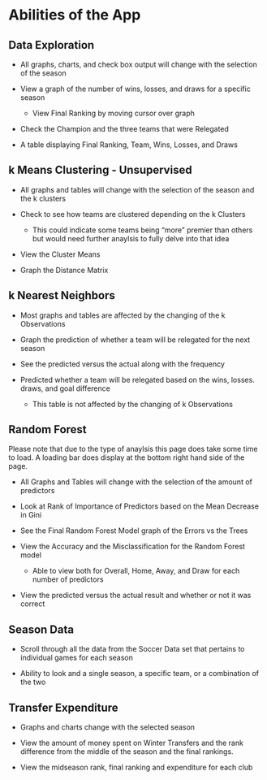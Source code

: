 
# Abilities of the App

## Data Exploration

  - All graphs, charts, and check box output will change with the
    selection of the season

  - View a graph of the number of wins, losses, and draws for a specific
    season
    
      - View Final Ranking by moving cursor over graph

  - Check the Champion and the three teams that were Relegated

  - A table displaying Final Ranking, Team, Wins, Losses, and Draws

## k Means Clustering - Unsupervised

  - All graphs and tables will change with the selection of the season
    and the k clusters

  - Check to see how teams are clustered depending on the k Clusters
    
      - This could indicate some teams being “more” premier than others
        but would need further anaylsis to fully delve into that idea

  - View the Cluster Means

  - Graph the Distance Matrix

## k Nearest Neighbors

  - Most graphs and tables are affected by the changing of the k
    Observations

  - Graph the prediction of whether a team will be relegated for the
    next season

  - See the predicted versus the actual along with the frequency

  - Predicted whether a team will be relegated based on the wins,
    losses. draws, and goal difference
    
      - This table is not affected by the changing of k Observations

## Random Forest

Please note that due to the type of anaylsis this page does take some
time to load. A loading bar does display at the bottom right hand side
of the page.

  - All Graphs and Tables will change with the selection of the amount
    of predictors

  - Look at Rank of Importance of Predictors based on the Mean Decrease
    in Gini

  - See the Final Random Forest Model graph of the Errors vs the Trees

  - View the Accuracy and the Misclassification for the Random Forest
    model
    
      - Able to view both for Overall, Home, Away, and Draw for each
        number of predictors

  - View the predicted versus the actual result and whether or not it
    was correct

## Season Data

  - Scroll through all the data from the Soccer Data set that pertains
    to individual games for each season

  - Ability to look and a single season, a specific team, or a
    combination of the two

## Transfer Expenditure

  - Graphs and charts change with the selected season

  - View the amount of money spent on Winter Transfers and the rank
    difference from the middle of the season and the final rankings.

  - View the midseason rank, final ranking and expenditure for each club
